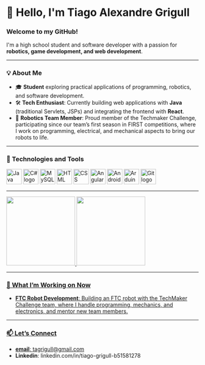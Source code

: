 # 👋 Hello, I'm Tiago Alexandre Grigull

### Welcome to my GitHub!

I'm a high school student and software developer with a passion for **robotics, game development, and web development**.

---

### 💡 About Me

- 🎓 **Student** exploring practical applications of programming, robotics, and software development.
- 🛠 **Tech Enthusiast**: Currently building web applications with **Java** (traditional Servlets, JSPs) and integrating the frontend with **React**.
- 🤖 **Robotics Team Member**: Proud member of the Techmaker Challenge, participating since our team’s first season in FIRST competitions, where I work on programming, electrical, and mechanical aspects to bring our robots to life.

---

### 🔧 Technologies and Tools
<img src="https://cdn.jsdelivr.net/gh/devicons/devicon/icons/java/java-original.svg" alt="Java logo" width="40" height="40"/> 
<img src="https://cdn.jsdelivr.net/gh/devicons/devicon/icons/csharp/csharp-original.svg" alt="C# logo" width="40" height="40"/> 
<img src="https://cdn.jsdelivr.net/gh/devicons/devicon/icons/mysql/mysql-original.svg" alt="MySQL logo" width="40" height="40"/> 
<img src="https://cdn.jsdelivr.net/gh/devicons/devicon/icons/html5/html5-original.svg" alt="HTML logo" width="40" height="40"/> 
<img src="https://cdn.jsdelivr.net/gh/devicons/devicon/icons/css3/css3-original.svg" alt="CSS logo" width="40" height="40"/> 
<img src="https://cdn.jsdelivr.net/gh/devicons/devicon/icons/angularjs/angularjs-original.svg" alt="Angular logo" width="40" height="40"/> 
<img src="https://cdn.jsdelivr.net/gh/devicons/devicon/icons/android/android-original.svg" alt="Android logo" width="40" height="40"/> 
<img src="https://cdn.jsdelivr.net/gh/devicons/devicon/icons/arduino/arduino-original.svg" alt="Arduino logo" width="40" height="40"/> 
<img src="https://cdn.jsdelivr.net/gh/devicons/devicon/icons/git/git-original.svg" alt="Git logo" width="40" height="40"/>

---

<div>
<a href="https://github.com/seu-usuário-aqui">
<img loading="lazy" height="180em" src="https://github-readme-stats.vercel.app/api/top-langs/?username=tyggas&layout=compact&langs_count=7&theme=dracula"/>
<img loading="lazy" height="180em" src="https://github-readme-stats.vercel.app/api?username=tyggas&show_icons=true&theme=dracula&include_all_commits=true&count_private=true"/>
</div>

---

### 🚀 What I’m Working on Now
- **FTC Robot Development**: Building an FTC robot with the TechMaker Challenge team, where I handle programming, mechanics, and electronics, and mentor new team members.

---

### 📫 Let’s Connect
- **email**: tagrigull@gmail.com
- **Linkedin**: linkedin.com/in/tiago-grigull-b51581278
